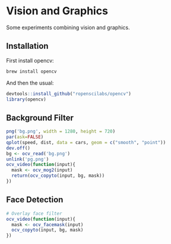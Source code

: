 # Vision and Graphics

Some experiments combining vision and graphics.

## Installation

First install opencv:

```sh
brew install opencv
```

And then the usual:

```r
devtools::install_github("ropenscilabs/opencv")
library(opencv)
```

## Background Filter

```r
png('bg.png', width = 1280, height = 720)
par(ask=FALSE)
qplot(speed, dist, data = cars, geom = c("smooth", "point"))
dev.off()
bg <- ocv_read('bg.png')
unlink('pg.png')
ocv_video(function(input){
  mask <- ocv_mog2(input)
  return(ocv_copyto(input, bg, mask))
})
```

## Face Detection

```r
# Overlay face filter
ocv_video(function(input){
  mask <- ocv_facemask(input)
  ocv_copyto(input, bg, mask)
})
```
